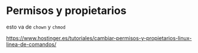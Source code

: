 
# Permisos y propietarios





esto va de `chown` y `chmod` 






https://www.hostinger.es/tutoriales/cambiar-permisos-y-propietarios-linux-linea-de-comandos/


